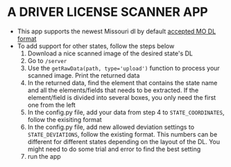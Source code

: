 # A DRIVER LICENSE SCANNER APP

- This app supports the newest Missouri dl by default
  [accepted MO DL format](https://www.fourstateshomepage.com/wp-content/uploads/sites/36/2020/06/Class-F-REAL-ID-Samantha-Driver.jpg)
- To add support for other states, follow the steps below
  1. Download a nice scanned image of the desired state's DL
  2. Go to `/server`
  3. Use the `getRawData(path, type='upload')` function to process your scanned image. Print the returned data
  4. In the returned data, find the element that contains the state name and all the elements/fields that needs to be extracted. If the element/field is divided into several boxes, you only need the first one from the left
  5. In the config.py file, add your data from step 4 to `STATE_COORDINATES`, follow the exisiting format
  6. In the config.py file, add new allowed deviation settings to `STATE_DEVIATIONS`, follow the existing format. This numbers can be different for different states depending on the layout of the DL. You might need to do some trial and error to find the best setting
  7. run the app
